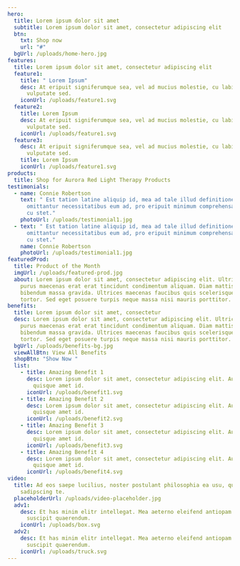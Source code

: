 ```yaml
---
hero:
  title: Lorem ipsum dolor sit amet
  subtitle: Lorem ipsum dolor sit amet, consectetur adipiscing elit
  btn:
    txt: Shop now
    url: "#"
  bgUrl: /uploads/home-hero.jpg
features:
  title: Lorem ipsum dolor sit amet, consectetur adipiscing elit
  feature1:
    title: " Lorem Ipsum"
    desc: At eripuit signiferumque sea, vel ad mucius molestie, cu labitur iuvaret
      vulputate sed.
    iconUrl: /uploads/feature1.svg
  feature2:
    title: Lorem Ipsum
    desc: At eripuit signiferumque sea, vel ad mucius molestie, cu labitur iuvaret
      vulputate sed.
    iconUrl: /uploads/feature1.svg
  feature3:
    desc: At eripuit signiferumque sea, vel ad mucius molestie, cu labitur iuvaret
      vulputate sed.
    title: Lorem Ipsum
    iconUrl: /uploads/feature1.svg
products:
  title: Shop for Aurora Red Light Therapy Products
testimonials:
  - name: Connie Robertson
    text: " Est tation latine aliquip id, mea ad tale illud definitiones. Periculis
      omittantur necessitatibus eum ad, pro eripuit minimum comprehensam ne, usu
      cu stet."
    photoUrl: /uploads/testimonial1.jpg
  - text: " Est tation latine aliquip id, mea ad tale illud definitiones. Periculis
      omittantur necessitatibus eum ad, pro eripuit minimum comprehensam ne, usu
      cu stet."
    name: Connie Robertson
    photoUrl: /uploads/testimonial1.jpg
featuredProd:
  title: Product of the Month
  imgUrl: /uploads/featured-prod.jpg
  about: Lorem ipsum dolor sit amet, consectetur adipiscing elit. Ultrices vel
    purus maecenas erat erat tincidunt condimentum aliquam. Diam mattis in
    bibendum massa gravida. Ultrices maecenas faucibus quis scelerisque vehicula
    tortor. Sed eget posuere turpis neque massa nisi mauris porttitor.
benefits:
  title: Lorem ipsum dolor sit amet, consectetur
  desc: Lorem ipsum dolor sit amet, consectetur adipiscing elit. Ultrices vel
    purus maecenas erat erat tincidunt condimentum aliquam. Diam mattis in
    bibendum massa gravida. Ultrices maecenas faucibus quis scelerisque vehicula
    tortor. Sed eget posuere turpis neque massa nisi mauris porttitor.
  bgUrl: /uploads/benefits-bg.jpg
  viewAllBtn: View All Benefits
  shopBtn: "Show Now "
  list:
    - title: Amazing Benefit 1
      desc: Lorem ipsum dolor sit amet, consectetur adipiscing elit. Augue morbi
        quisque amet id.
      iconUrl: /uploads/benefit1.svg
    - title: Amazing Benefit 2
      desc: Lorem ipsum dolor sit amet, consectetur adipiscing elit. Augue morbi
        quisque amet id.
      iconUrl: /uploads/benefit2.svg
    - title: Amazing Benefit 3
      desc: Lorem ipsum dolor sit amet, consectetur adipiscing elit. Augue morbi
        quisque amet id.
      iconUrl: /uploads/benefit3.svg
    - title: Amazing Benefit 4
      desc: Lorem ipsum dolor sit amet, consectetur adipiscing elit. Augue morbi
        quisque amet id.
      iconUrl: /uploads/benefit4.svg
video:
  title: Ad eos saepe lucilius, noster postulant philosophia ea usu, qui dicta
    sadipscing te.
  placeholderUrl: /uploads/video-placeholder.jpg
  adv1:
    desc: Et has minim elitr intellegat. Mea aeterno eleifend antiopam ad, nam no
      suscipit quaerendum.
    iconUrl: /uploads/box.svg
  adv2:
    desc: Et has minim elitr intellegat. Mea aeterno eleifend antiopam ad, nam no
      suscipit quaerendum.
    iconUrl: /uploads/truck.svg
---
```

